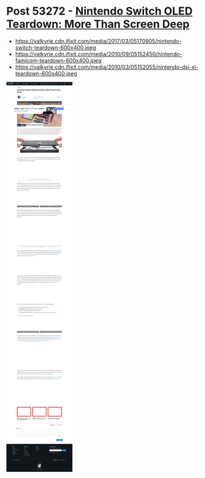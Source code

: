 # Post 53272 - [Nintendo Switch OLED Teardown: More Than Screen Deep](https://www.ifixit.com/News/53272/nintendo-switch-oled-teardown-more-than-screen-deep)

- https://valkyrie.cdn.ifixit.com/media/2017/03/05170905/nintendo-switch-teardown-600x400.jpeg
- https://valkyrie.cdn.ifixit.com/media/2010/09/05152450/nintendo-famicom-teardown-600x400.jpeg
- https://valkyrie.cdn.ifixit.com/media/2010/03/05152055/nintendo-dsi-xl-teardown-600x400.jpeg

![screencap](screenshots/6d44e737-8a0a-4b2c-858d-d5b084948291.png)
